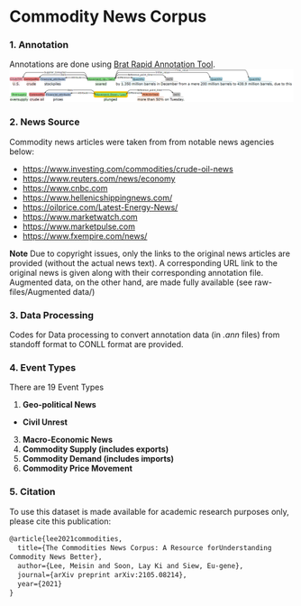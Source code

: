 # Commodity News Corpus

### 1. Annotation
Annotations are done using [Brat Rapid Annotation Tool](https://brat.nlplab.org/). 
 ![annotation](brat_annotation.png)
 
### 2. News Source
Commodity news articles were taken from from notable news agencies below:
* https://www.investing.com/commodities/crude-oil-news
* https://www.reuters.com/news/economy
* https://www.cnbc.com
* https://www.hellenicshippingnews.com/
* https://oilprice.com/Latest-Energy-News/
* https://www.marketwatch.com
* https://www.marketpulse.com
* https://www.fxempire.com/news/

**Note** Due to copyright issues, only the links to the original news articles are provided (without the actual news text). A corresponding URL link to the original news is given along with their corresponding annotation file. Augmented data, on the other hand, are made fully available (see raw-files/Augmented data/)

### 3. Data Processing 
Codes for Data processing to convert annotation data (in *.ann* files) from standoff format to CONLL format are provided.

### 4. Event Types
There are 19 Event Types
1. **Geo-political News**
 * **Civil Unrest**
3. **Macro-Economic News**
4. **Commodity Supply (includes exports)**
5. **Commodity Demand (includes imports)**
6. **Commodity Price Movement**
 

### 5. Citation
To use this dataset is made available for academic research purposes only, please cite this publication:
```
@article{lee2021commodities,
  title={The Commodities News Corpus: A Resource forUnderstanding Commodity News Better},
  author={Lee, Meisin and Soon, Lay Ki and Siew, Eu-gene},
  journal={arXiv preprint arXiv:2105.08214},
  year={2021}
}
```
